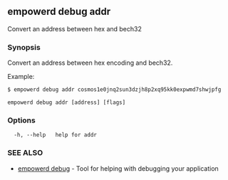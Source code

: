 ## empowerd debug addr

Convert an address between hex and bech32

### Synopsis

Convert an address between hex encoding and bech32.

Example:
```bash
$ empowerd debug addr cosmos1e0jnq2sun3dzjh8p2xq95kk0expwmd7shwjpfg
```
			

```
empowerd debug addr [address] [flags]
```

### Options

```
  -h, --help   help for addr
```

### SEE ALSO

* [empowerd debug](empowerd_debug.md)	 - Tool for helping with debugging your application


